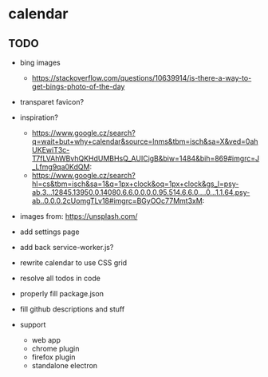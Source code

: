 # calendar

## TODO

- bing images
  - https://stackoverflow.com/questions/10639914/is-there-a-way-to-get-bings-photo-of-the-day
- transparet favicon?

- inspiration?
  - https://www.google.cz/search?q=wait+but+why+calendar&source=lnms&tbm=isch&sa=X&ved=0ahUKEwiT3c-T7fLVAhWBvhQKHdUMBHsQ_AUICigB&biw=1484&bih=869#imgrc=J_Lfmg9qa0KdQM:
  - https://www.google.cz/search?hl=cs&tbm=isch&sa=1&q=1px+clock&oq=1px+clock&gs_l=psy-ab.3...12845.13950.0.14080.6.6.0.0.0.0.95.514.6.6.0....0...1.1.64.psy-ab..0.0.0.2cUomgTLv18#imgrc=BGyOOc77Mmt3xM:

- images from: https://unsplash.com/
- add settings page
- add back service-worker.js?
- rewrite calendar to use CSS grid
- resolve all todos in code
- properly fill package.json
- fill github descriptions and stuff
- support
    - web app
    - chrome plugin
    - firefox plugin
    - standalone electron
